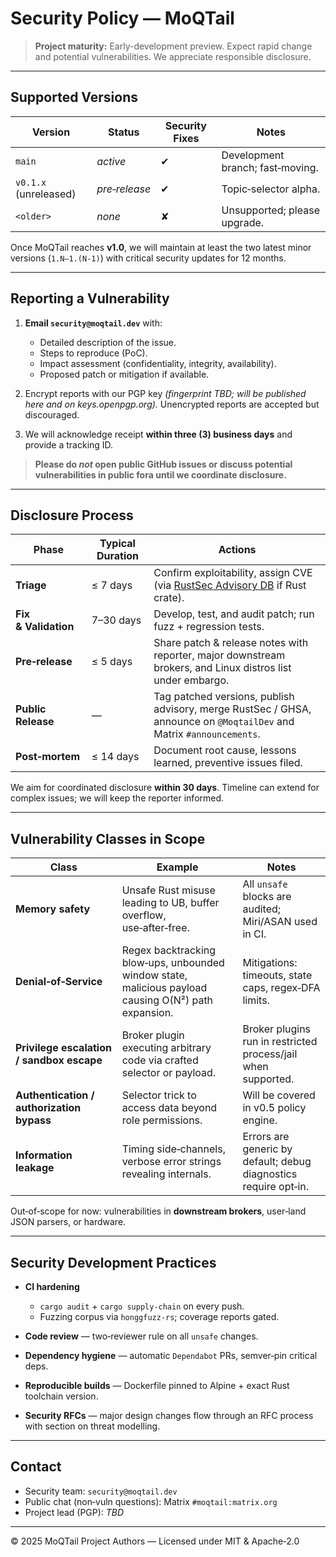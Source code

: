 # Security Policy — MoQTail

> **Project maturity:** Early-development preview.  Expect rapid change and potential vulnerabilities.  We appreciate responsible disclosure.

---

## Supported Versions

| Version               | Status        | Security Fixes | Notes                            |
| --------------------- | ------------- | -------------- | -------------------------------- |
| `main`                | *active*      | ✔︎             | Development branch; fast‑moving. |
| `v0.1.x` (unreleased) | *pre‑release* | ✔︎             | Topic‑selector alpha.            |
| `<older>`             | *none*        | ✘              | Unsupported; please upgrade.     |

Once MoQTail reaches **v1.0**, we will maintain at least the two latest minor versions (`1.N–1.(N-1)`) with critical security updates for 12 months.

---

## Reporting a Vulnerability

1. **Email `security@moqtail.dev`** with:

   * Detailed description of the issue.
   * Steps to reproduce (PoC).
   * Impact assessment (confidentiality, integrity, availability).
   * Proposed patch or mitigation if available.
2. Encrypt reports with our PGP key *(fingerprint TBD; will be published here and on keys.openpgp.org).*  Unencrypted reports are accepted but discouraged.
3. We will acknowledge receipt **within three (3) business days** and provide a tracking ID.

> **Please do *not* open public GitHub issues or discuss potential vulnerabilities in public fora until we coordinate disclosure.**

---

## Disclosure Process

| Phase                | Typical Duration | Actions                                                                                                               |
| -------------------- | ---------------- | --------------------------------------------------------------------------------------------------------------------- |
| **Triage**           | ≤ 7 days         | Confirm exploitability, assign CVE (via [RustSec Advisory DB](https://github.com/rustsec/advisory-db) if Rust crate). |
| **Fix & Validation** | 7–30 days        | Develop, test, and audit patch; run fuzz + regression tests.                                                          |
| **Pre‑release**      | ≤ 5 days         | Share patch & release notes with reporter, major downstream brokers, and Linux distros list under embargo.            |
| **Public Release**   | —                | Tag patched versions, publish advisory, merge RustSec / GHSA, announce on `@MoqtailDev` and Matrix `#announcements`.  |
| **Post‑mortem**      | ≤ 14 days        | Document root cause, lessons learned, preventive issues filed.                                                        |

We aim for coordinated disclosure **within 30 days**. Timeline can extend for complex issues; we will keep the reporter informed.

---

## Vulnerability Classes in Scope

| Class                                     | Example                                                                                              | Notes                                                            |
| ----------------------------------------- | ---------------------------------------------------------------------------------------------------- | ---------------------------------------------------------------- |
| **Memory safety**                         | Unsafe Rust misuse leading to UB, buffer overflow, use‑after‑free.                                   | All `unsafe` blocks are audited; Miri/ASAN used in CI.           |
| **Denial‑of‑Service**                     | Regex backtracking blow‑ups, unbounded window state, malicious payload causing O(N²) path expansion. | Mitigations: timeouts, state caps, regex‑DFA limits.             |
| **Privilege escalation / sandbox escape** | Broker plugin executing arbitrary code via crafted selector or payload.                              | Broker plugins run in restricted process/jail when supported.    |
| **Authentication / authorization bypass** | Selector trick to access data beyond role permissions.                                               | Will be covered in v0.5 policy engine.                           |
| **Information leakage**                   | Timing side‑channels, verbose error strings revealing internals.                                     | Errors are generic by default; debug diagnostics require opt‑in. |

Out‑of‑scope for now: vulnerabilities in **downstream brokers**, user‑land JSON parsers, or hardware.

---

## Security Development Practices

* **CI hardening**

  * `cargo audit` + `cargo supply‑chain` on every push.
  * Fuzzing corpus via `honggfuzz‑rs`; coverage reports gated.
* **Code review** — two‑reviewer rule on all `unsafe` changes.
* **Dependency hygiene** — automatic `Dependabot` PRs, semver‑pin critical deps.
* **Reproducible builds** — Dockerfile pinned to Alpine + exact Rust toolchain version.
* **Security RFCs** — major design changes flow through an RFC process with section on threat modelling.

---

## Contact

* Security team: `security@moqtail.dev`
* Public chat (non‑vuln questions): Matrix `#moqtail:matrix.org`
* Project lead (PGP): *TBD*

---

© 2025 MoQTail Project Authors — Licensed under MIT & Apache‑2.0
